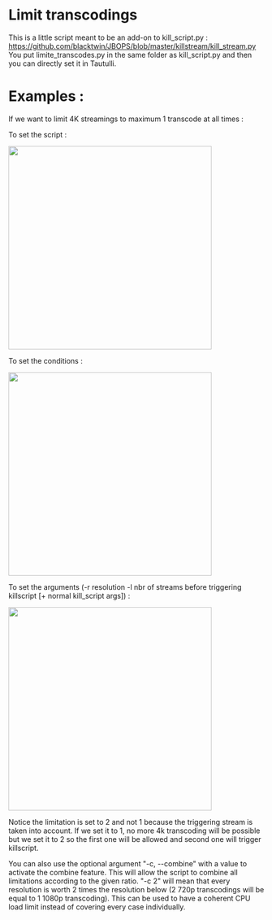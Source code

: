# Limit transcodings
This is a little script meant to be an add-on to kill_script.py : https://github.com/blacktwin/JBOPS/blob/master/killstream/kill_stream.py
You put limite_transcodes.py in the same folder as kill_script.py and then you can directly set it in Tautulli.

# Examples :
If we want to limit 4K streamings to maximum 1 transcode at all times :

To set the script :


<img src="https://res.cloudinary.com/dmkxca49o/image/upload/c_pad,b_auto:predominant,fl_preserve_transparency/v1705765270/Capture_d_écran_2024-01-20_à_16.39.24_tlljvg.jpg" width="400" height="400">

To set the conditions :

<img src="https://res.cloudinary.com/dmkxca49o/image/upload/v1705766284/Capture_d_%C3%A9cran_2024-01-20_%C3%A0_16.57.40_bzrtrw.png" width="400" height="400">

To set the arguments (-r resolution -l nbr of streams before triggering killscript [+ normal kill_script args])  :

<img src="https://res.cloudinary.com/dmkxca49o/image/upload/v1705766544/Capture_d_%C3%A9cran_2024-01-20_%C3%A0_17.02.07_fskkqb.png" width="400" height="400">

Notice the limitation is set to 2 and not 1 because the triggering stream is taken into account. If we set it to 1, no more 4k transcoding will be possible but we set it to 2 so the first one will be allowed and second one will trigger killscript.

You can also use the optional argument "-c, --combine" with a value to activate the combine feature. This will allow the script to combine all limitations according to the given ratio. "-c 2" will mean that every resolution is worth 2 times the resolution below (2 720p transcodings will be equal to 1 1080p transcoding). This can be used to have a coherent CPU load limit instead of covering every case individually. 
